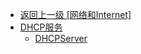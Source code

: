 - [返回上一级 [网络和Internet]](zh-CN/EdgeLinkStudio/工程管理/工程配置/系统设置/网络和Internet/)
- [DHCP服务](zh-CN/EdgeLinkStudio/工程管理/工程配置/系统设置/网络和Internet/DHCP服务/)
  - [DHCPServer](zh-CN/EdgeLinkStudio/工程管理/工程配置/系统设置/网络和Internet/DHCP服务/DHCPServer.md)
